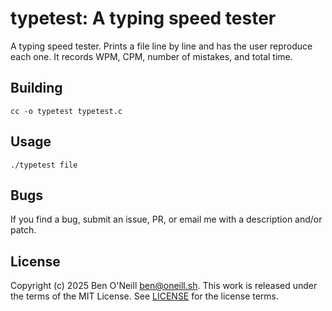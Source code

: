 # typetest: A typing speed tester

A typing speed tester. Prints a file line by line and has the
user reproduce each one. It records WPM, CPM, number of mistakes, and total
time.

## Building

```shell
cc -o typetest typetest.c
```

## Usage

```shell
./typetest file
```

## Bugs

If you find a bug, submit an issue, PR, or email me with a description and/or patch.

## License

Copyright (c) 2025 Ben O'Neill <ben@oneill.sh>. This work is released under the
terms of the MIT License. See [LICENSE](LICENSE) for the license terms.
